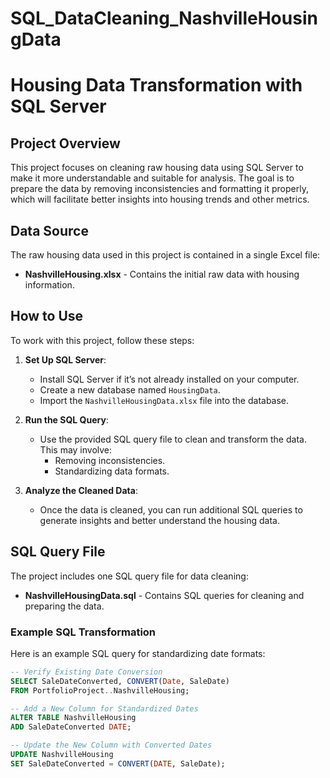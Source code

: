 # SQL_DataCleaning_NashvilleHousingData
# Housing Data Transformation with SQL Server

## Project Overview

This project focuses on cleaning raw housing data using SQL Server to make it more understandable and suitable for analysis. The goal is to prepare the data by removing inconsistencies and formatting it properly, which will facilitate better insights into housing trends and other metrics.

## Data Source

The raw housing data used in this project is contained in a single Excel file:

- **NashvilleHousing.xlsx** - Contains the initial raw data with housing information.

## How to Use

To work with this project, follow these steps:

1. **Set Up SQL Server**:
   - Install SQL Server if it’s not already installed on your computer.
   - Create a new database named `HousingData`.
   - Import the `NashvilleHousingData.xlsx` file into the database.

2. **Run the SQL Query**:
   - Use the provided SQL query file to clean and transform the data. This may involve:
     - Removing inconsistencies.
     - Standardizing data formats.

3. **Analyze the Cleaned Data**:
   - Once the data is cleaned, you can run additional SQL queries to generate insights and better understand the housing data.

## SQL Query File

The project includes one SQL query file for data cleaning:

- **NashvilleHousingData.sql** - Contains SQL queries for cleaning and preparing the data.

### Example SQL Transformation

Here is an example SQL query for standardizing date formats:

```sql
-- Verify Existing Date Conversion
SELECT SaleDateConverted, CONVERT(Date, SaleDate)
FROM PortfolioProject..NashvilleHousing;

-- Add a New Column for Standardized Dates
ALTER TABLE NashvilleHousing
ADD SaleDateConverted DATE;

-- Update the New Column with Converted Dates
UPDATE NashvilleHousing
SET SaleDateConverted = CONVERT(DATE, SaleDate);
